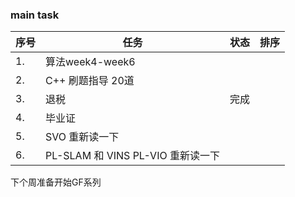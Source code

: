 <!--
 * @Author: Liu Weilong
 * @Date: 2021-03-29 08:57:53
 * @LastEditors: Liu Weilong 
 * @LastEditTime: 2021-03-31 10:18:47
 * @FilePath: /3rd-test-learning/record/learning_task/week_plan_collection_2021/week13.md
 * @Description: 
-->
### main task

序号|任务|状态|排序
---|---|---|---
1.  |算法week4-week6||
2.  |C++ 刷题指导 20道||
3.  |退税|完成|
4.  |毕业证||
5.  |SVO 重新读一下||
6.  |PL-SLAM 和 VINS PL-VIO 重新读一下||

下个周准备开始GF系列